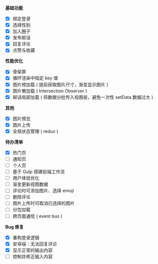 **基础功能**

- [x] 绑定登录
- [x] 选择性别
- [x] 加入圈子
- [x] 发布邮话
- [x] 回复评论
- [x] 点赞与收藏

**性能优化**

- [x] 骨架屏
- [x] 循环渲染中指定 key 值
- [x] 图片预加载 ( 提前获取图片尺寸，渐变显示图片 )
- [x] 图片懒加载 ( Intersection Observer )
- [x] 邮话局部加载 ( 将数据分批传入视图层，避免一次性 setData 数据过大 )

**其他**

- [x] 图片预览
- [x] 图片上传
- [x] 全局状态管理 ( redux )

**待办清单**

- [x] 热门页
- [ ] 通知页
- [ ] 个人页
- [ ] 基于 Gulp 搭建前端工作流
- [ ] 用户体验优化
- [ ] 渐变更新视图数据
- [ ] 评论时可添加图片、选择 emoji
- [ ] 删除评论
- [ ] 图片上传时可取消已选择的图片
- [ ] 分包加载
- [ ] 跨页面通信 ( event bus )

**Bug 修复** 

- [x] 重构登录逻辑
- [x] 安卓端：无法回复评论
- [x] 显示正常的输出内容
- [ ] 控制并修正输入内容